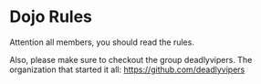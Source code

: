 Dojo Rules
==========

Attention all members, you should read the rules.

Also, please make sure to checkout the group deadlyvipers. 
The organization that started it all:
https://github.com/deadlyvipers


